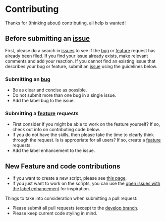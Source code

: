 # Contributing
Thanks for (thinking about) contributing, all help is wanted!

## Before submitting an [issue](https://github.com/WildcatKSS/gekko-scripts/issues/new/choose)
First, please do a search in [issues](https://github.com/WildcatKSS/gekko-scripts/issues) to see if the [bug](https://github.com/WildcatKSS/gekko-scripts/labels/bug) or [feature](https://github.com/WildcatKSS/gekko-scripts/labels/enhancement) request has already been filed. If you find your issue already exists, make relevant comments and add your reaction. If you cannot find an existing issue that describes your bug or feature, submit an [issue](https://github.com/WildcatKSS/gekko-scripts/issues/new/choose) using the guidelines below.

### Submitting an [bug](https://github.com/WildcatKSS/gekko-scripts/issues/new?assignees=&labels=&template=bug_report.md&title=)
* Be as clear and concise as possible.
* Do not submit more than one bug in a single issue.
* Add the label bug to the issue.

### Submitting a [feature](https://github.com/WildcatKSS/gekko-scripts/issues/new?assignees=&labels=&template=feature_request.md&title=) requests
* First consider if you might be able to work on the feature yourself? If so, check out info on contributing code below.
* If you do not have the skills, then please take the time to clearly think through the request. Is is appropriate for all users?  If so, create a [feature](https://github.com/WildcatKSS/gekko-scripts/issues/new?assignees=&labels=&template=feature_request.md&title=) requests.
* Add the label enhancement to the issue.

## New Feature and code contributions
* If you want to create a new script, please see [this page](https://gekko.wizb.it/docs/strategies/creating_a_strategy.html).
* If you just want to work on the scripts, you can use the [open issues with the label enhancement](https://github.com/WildcatKSS/gekko-scripts/labels/enhancement) for inspiration.

Things to take into consideration when submitting a pull request:
* Please submit all pull requests (except to the [develop branch](https://github.com/WildcatKSS/gekko-scripts/tree/develop).
* Please keep current code styling in mind.
